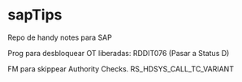 # sapTips
Repo de handy notes para SAP

Prog para desbloquear OT liberadas:
  RDDIT076 (Pasar a Status D)

FM para skippear Authority Checks.
  RS_HDSYS_CALL_TC_VARIANT

